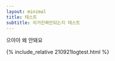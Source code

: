 ```yaml
---
layout: minimal
title: 테스트
subtitle: 이거진짜안되는지 테스트
---
```


으아아 왜 안돼요

{% include_relative 210921logtest.html %}
